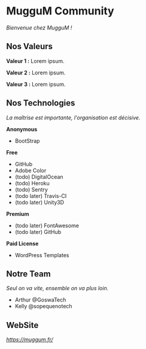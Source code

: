 # MugguM Community
*Bienvenue chez MugguM !*

## Nos Valeurs

**Valeur 1 :**
Lorem ipsum.

**Valeur 2 :**
Lorem ipsum.

**Valeur 3 :**
Lorem ipsum.

## Nos Technologies
*La maîtrise est importante, l'organisation est décisive.*

**Anonymous**
- BootStrap

**Free**
- GitHub
- Adobe Color
- (todo) DigitalOcean
- (todo) Heroku
- (todo) Sentry
- (todo later) Travis-CI
- (todo later) Unity3D

**Premium**
- (todo later) FontAwesome
- (todo later) GitHub

**Paid License**
- WordPress Templates

## Notre Team
*Seul on va vite, ensemble on va plus loin.*

- Arthur @GoswaTech
- Kelly @sopequenotech

## WebSite
*https://muggum.fr/*
